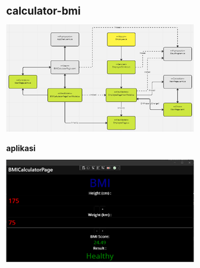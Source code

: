 # calculator-bmi
![miro](https://github.com/hadisptr/gambar/blob/main/miro.png)
## aplikasi
![aplikasi](https://github.com/hadisptr/gambar/blob/main/bmi.png)
